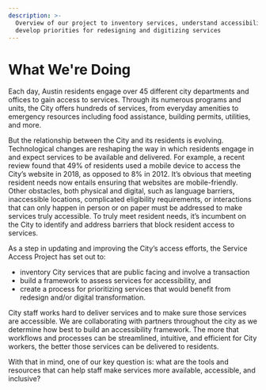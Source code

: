 ```yaml
---
description: >-
  Overview of our project to inventory services, understand accessibility, and
  develop priorities for redesigning and digitizing services
---
```


# What We're Doing

Each day, Austin residents engage over 45 different city departments and offices to gain access to services. Through its numerous programs and units, the City offers hundreds of services, from everyday amenities to emergency resources including food assistance, building permits, utilities, and more.   

But the relationship between the City and its residents is evolving. Technological changes are reshaping the way in which residents engage in and expect services to be available and delivered. For example, a recent review found that 49% of residents used a mobile device to access the City’s website in 2018, as opposed to 8% in 2012. It’s obvious that meeting resident needs now entails ensuring that websites are mobile-friendly. Other obstacles, both physical and digital, such as language barriers, inaccessible locations, complicated eligibility requirements, or interactions that can only happen in person or on paper must be addressed to make services truly accessible. To truly meet resident needs, it’s incumbent on the City to identify and address barriers that block resident access to services.

As a step in updating and improving the City’s access efforts, the Service Access Project has set out to:

* inventory City services that are public facing and involve a transaction
* build a framework to assess services for accessibility, and
* create a process for prioritizing services that would benefit from redesign and/or digital transformation.

City staff works hard to deliver services and to make sure those services are accessible. We are collaborating with partners throughout the city as we determine how best to build an accessibility framework. The more that workflows and processes can be streamlined, intuitive, and efficient for City workers, the better those services can be delivered to residents.

With that in mind, one of our key question is: what are the tools and resources that can help staff make services more available, accessible, and inclusive?

